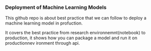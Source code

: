 ### Deployment of Machine Learning Models

This github repo is about best practice that we can follow to deploy a machine learning model
in profuction.

It covers the best practice from research environnemnt(notebook) to production,
it shows how you can package a model and run it on productionnev ironment through api.